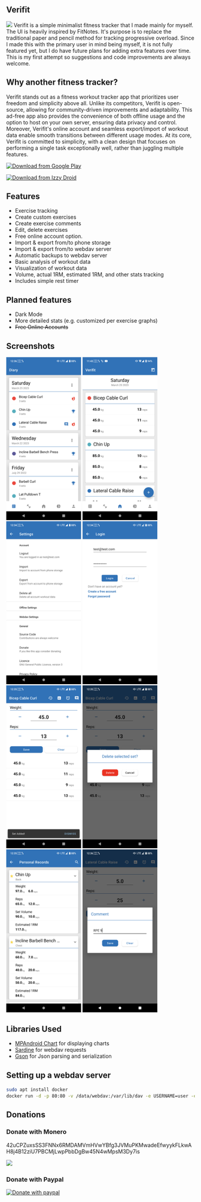## Verifit
<img width="100" src="/metadata/logo/icon.svg">
Verifit is a simple minimalist fitness tracker that I made mainly for myself. The UI is heavily inspired by FitNotes. It's purpose is to replace the traditional paper and pencil method for tracking progressive overload. Since I made this with the primary user in mind being myself, it is not fully featured yet, but I do have future plans for adding extra features over time. This is my first attempt so suggestions and code improvements are always welcome.

## Why another fitness tracker?
Verifit stands out as a fitness workout tracker app that prioritizes user freedom and simplicity above all. Unlike its competitors, Verifit is open-source, allowing for community-driven improvements and adaptability. This ad-free app also provides the convenience of both offline usage and the option to host on your own server, ensuring data privacy and control. Moreover, Verifit's online account and seamless export/import of workout data enable smooth transitions between different usage modes. At its core, Verifit is committed to simplicity, with a clean design that focuses on performing a single task exceptionally well, rather than juggling multiple features.

[<img src="https://play.google.com/intl/en_us/badges/images/generic/en_badge_web_generic.png"
      alt="Download from Google Play"
      height="80">](https://play.google.com/store/apps/details?id=com.whatever.verifit)

[<img src="https://gitlab.com/IzzyOnDroid/repo/-/raw/master/assets/IzzyOnDroid.png"
alt="Download from Izzy Droid"
height="80">](https://apt.izzysoft.de/fdroid/index/apk/com.whatever.verifit)

## Features
* Exercise tracking
* Create custom exercises
* Create exercise comments
* Edit, delete exercises
* Free online account option.
* Import & export from/to phone storage
* Import & export from/to webdav server
* Automatic backups to webdav server
* Basic analysis of workout data
* Visualization of workout data
* Volume, actual 1RM, estimated 1RM, and other stats tracking
* Includes simple rest timer

## Planned features
* Dark Mode
* More detailed stats (e.g. customized per exercise graphs)
* ~~Free Online Accounts~~

## Screenshots
<img width="200" src="/metadata/screenshots/Screenshot2.png"> <img width="200" src="/metadata/screenshots/Screenshot1.png"> <img width="200" src="/metadata/screenshots/Screenshot3.png"> <img width="200" src="/metadata/screenshots/Screenshot4.png">
<img width="200" src="/metadata/screenshots/Screenshot5.png"> <img width="200" src="/metadata/screenshots/Screenshot6.png"> <img width="200" src="/metadata/screenshots/Screenshot7.png"> <img width="200" src="/metadata/screenshots/Screenshot8.png">

## Libraries Used
* [MPAndroid Chart](https://github.com/PhilJay/MPAndroidChart) for displaying charts
* [Sardine](https://github.com/lookfirst/sardine) for webdav requests
* [Gson](https://github.com/google/gson) for Json parsing and serialization

## Setting up a webdav server
```bash
sudo apt install docker
docker run -d -p 80:80 -v /data/webdav:/var/lib/dav -e USERNAME=user -e PASSWORD=password bytemark/webdav
```



## Donations
### Donate with Monero

42uCPZuxsSS3FNNx6RMDAMVmHVwYBfg3JVMuPKMwadeEfwyykFLkwAH8j4B12ziU7PBCMjLwpPbbDgBw45N4wMpsM3Dy7is

 <img width="200" src="/verifit/src/main/res/drawable/xmr.png">


### Donate with Paypal
[<img src="https://raw.githubusercontent.com/stefan-niedermann/paypal-donate-button/master/paypal-donate-button.png"
alt="Donate with paypal"
height="80">](https://www.paypal.com/donate/?hosted_button_id=YFZX88G8XDSN4)

